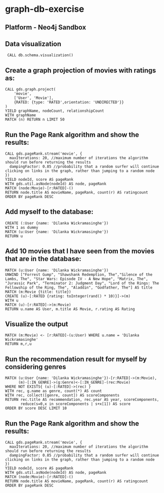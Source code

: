 # graph-db-exercise
## Platform - Neo4j Sandbox 

## Data visualization
```
 CALL db.schema.visualization()
 ```

## Create a graph projection of movies with ratings as:
```
CALL gds.graph.project(
    'movie',
    ['User', 'Movie'],
    {RATED: {type: 'RATED',orientation: 'UNDIRECTED'}}
)
YIELD graphName, nodeCount, relationshipCount
WITH graphName
MATCH (n) RETURN n LIMIT 50
```


## Run the Page Rank algorithm and show the results:
```
CALL gds.pageRank.stream('movie', {
  maxIterations: 20, //maximum number of iterations the algorithm should run before returning the results
  dampingFactor: 0.85 //probability that a random surfer will continue clicking on links in the graph, rather than jumping to a random node
})
YIELD nodeId, score AS pageRank
WITH gds.util.asNode(nodeId) AS node, pageRank
MATCH (node:Movie)-[r:RATED]-()
RETURN node.title AS movieName, pageRank, count(r) AS ratingcount
ORDER BY pageRank DESC
```


## Add myself to the database:
```
CREATE (:User {name: 'Dilanka Wickramasinghe'})
WITH 1 as dummy
MATCH (u:User {name: 'Dilanka Wickramasinghe'})
RETURN u
```

## Add 10 movies that I have seen from the movies that are in the database:
```
MATCH (u:User {name: 'Dilanka Wickramasinghe'})
UNWIND ["Forrest Gump", "Shawshank Redemption, The","Silence of the Lambs, The", "Star Wars: Episode IV - A New Hope", "Matrix, The", "Jurassic Park", "Terminator 2: Judgment Day", "Lord of the Rings: The Fellowship of the Ring, The", "Aladdin", "Godfather, The"] AS title
MATCH (m:Movie {title: title})
CREATE (u)-[:RATED {rating: toInteger(rand() * 10)}]->(m)
WITH u
MATCH (u)-[r:RATED]->(m:Movie)
RETURN u.name AS User, m.title AS Movie, r.rating AS Rating
```


## Visualize the output
```
MATCH (m:Movie) <- [r:RATED]-(u:User) WHERE u.name = 'Dilanka Wickramasinghe'
RETURN m,r,u
```


## Run the recommendation result for myself by considering genres
```
MATCH (u:User {name: 'Dilanka Wickramasinghe'})-[r:RATED]->(m:Movie),
      (m)-[:IN_GENRE]->(g:Genre)<-[:IN_GENRE]-(rec:Movie)
WHERE NOT EXISTS{ (u)-[:RATED]->(rec) }
WITH rec, g.name as genre, count(*) AS count
WITH rec, collect([genre, count]) AS scoreComponents
RETURN rec.title AS recommendation, rec.year AS year, scoreComponents,
       reduce(s=0,x in scoreComponents | s+x[1]) AS score
ORDER BY score DESC LIMIT 10
```



## Run the Page Rank algorithm and show the results:
```
CALL gds.pageRank.stream('movie', {
  maxIterations: 20, //maximum number of iterations the algorithm should run before returning the results
  dampingFactor: 0.85 //probability that a random surfer will continue clicking on links in the graph, rather than jumping to a random node
})
YIELD nodeId, score AS pageRank
WITH gds.util.asNode(nodeId) AS node, pageRank
MATCH (node:Movie)-[r:RATED]-()
RETURN node.title AS movieName, pageRank, count(r) AS ratingcount
ORDER BY pageRank DESC 
```
